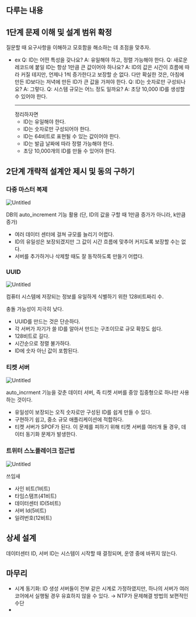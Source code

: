 ## 다루는 내용

## 1단계 문제 이해 및 설계 범위 확정

질문할 때 요구사항을 이해하고 모호함을 해소하는 데 초점을 맞추자.

- ex
  Q: ID는 어떤 특성을 갖나요?
  A: 유일해야 하고, 정렬 가능해야 한다.
  Q: 새로운 레코드에 붙일 ID는 항상 1만큼 큰 값이어야 하나요?
  A: ID의 값은 시간이 흐름에 따라 커질 테지만, 언제나 1씩 증가한다고 보장할 순 없다. 다만 확실한 것은, 아침에 만든 ID보다는 저녁에 만든 ID가 큰 값을 가져야 한다.
  Q: ID는 숫자로만 구성되나요?
  A: 그렇다.
  Q: 시스템 규모는 어느 정도 일까요?
  A: 초당 10,000 ID를 생성할 수 있어야 한다.
  ***
  정리하자면
  - ID는 유일해야 한다.
  - ID는 숫자로만 구성되어야 한다.
  - ID는 64비트로 표현될 수 있는 값이어야 한다.
  - ID는 발급 날짜에 따라 정렬 가능해야 한다.
  - 초당 10,000개의 ID를 만들 수 있어야 한다.

## 2단계 개략적 설계안 제시 및 동의 구하기

### 다중 마스터 복제

![Untitled](https://prod-files-secure.s3.us-west-2.amazonaws.com/440ca016-b2bb-4b23-9715-d6e87f7d0da2/c60380ed-7d84-4d00-b94f-84a26cc6e16e/Untitled.png)

DB의 auto_increment 기능 활용 (단, ID의 값을 구할 때 1만큼 증가가 아니라, k만큼 증가)

- 여러 데이터 센터에 걸쳐 규모를 늘리기 어렵다.
- ID의 유일성은 보장되겠지만 그 값이 시간 흐름에 맞추어 커지도록 보장할 수는 없다.
- 서버를 추가하거나 삭제할 때도 잘 동작하도록 만들기 어렵다.

### UUID

![Untitled](https://prod-files-secure.s3.us-west-2.amazonaws.com/440ca016-b2bb-4b23-9715-d6e87f7d0da2/3e5b622d-b11b-4eb6-82d9-8a0e61fd78b4/Untitled.png)

컴퓨터 시스템에 저장되는 정보를 유일하게 식별하기 위한 128비트짜리 수.

충돌 가능성이 지극히 낮다.

- UUID를 만드는 것은 단순하다.
- 각 서버가 자기가 쓸 ID를 알아서 만드는 구조이므로 규모 확장도 쉽다.
- 128비트로 길다.
- 시간순으로 정렬 불가하다.
- ID에 숫자 아닌 값이 포함된다.

### 티켓 서버

![Untitled](https://prod-files-secure.s3.us-west-2.amazonaws.com/440ca016-b2bb-4b23-9715-d6e87f7d0da2/f3f14944-9550-4b60-b479-2a054b282d8f/Untitled.png)

auto_incrment 기능을 갖춘 데이터 서버, 즉 티켓 서버를 중앙 집중형으로 하나만 사용하는 것이다.

- 유일성이 보장되는 오직 숫자로만 구성된 ID를 쉽게 만들 수 있다.
- 구현하기 쉽고, 중소 규모 애플리케이션에 적합하다.
- 티켓 서버가 SPOF가 된다. 이 문제를 피하기 위해 티켓 서버를 여러개 둘 경우, 데이터 동기화 문제가 발생한다.

### 트위터 스노플레이크 접근법

![Untitled](https://prod-files-secure.s3.us-west-2.amazonaws.com/440ca016-b2bb-4b23-9715-d6e87f7d0da2/bb12418c-0edc-47c8-8bff-bf9a20bbc382/Untitled.png)

쓰임새

- 사인 비트(1비트)
- 타임스탬프(41비트)
- 데이터센터 ID(5비트)
- 서버 Id(5비트)
- 일려번호(12비트)

## 상세 설계

데이터센터 ID, 서버 ID는 시스템이 시작할 때 결정되며, 운영 중에 바뀌지 않는다.

## 마무리

- 시계 동기화: ID 생성 서버들이 전부 같은 시계로 가정하였지만, 하나의 서버가 여러 코어에서 실행될 경우 유효하지 않을 수 있다. → NTP가 문제해결 방법의 보편적인 수단
-
